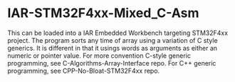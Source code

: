 # IAR-STM32F4xx-Mixed_C-Asm
This can be loaded into a IAR Embedded Workbench targeting STM32F4xx project.  The program sorts any time of array using a variation of C style generics.
It is different in that it usings words as arguments as either an numeric or pointer value.  For more convention C-style generic programming, see C-Algorithms-Array-Interface repo.
For C++ generic programming, see CPP-No-Bloat-STM32F4xx repo.
